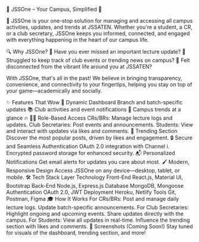 🌟 JSSOne – Your Campus, Simplified 🏫

🚀 JSSOne is your one-stop solution for managing and accessing all campus activities, updates, and trends at JSSATEN. Whether you're a student, a CR, or a club secretary, JSSOne keeps you informed, connected, and engaged with everything happening in the heart of our campus life.

🔍 Why JSSOne?
🌟 Have you ever missed an important lecture update?
🌟 Struggled to keep track of club events or trending news on campus?
🌟 Felt disconnected from the vibrant life around you at JSSATEN?

With JSSOne, that's all in the past!
We believe in bringing transparency, convenience, and connectivity to your fingertips, helping you stay on top of your game—academically and socially.

✨ Features That Wow
🌈 Dynamic Dashboard
Branch and batch-specific updates 📚
Club activities and event notifications 🎉
Campus trends at a glance 🔥
🧑‍💻 Role-Based Access
CRs/BRs: Manage lecture logs and updates.
Club Secretaries: Post events and announcements.
Students: View and interact with updates via likes and comments.
🚀 Trending Section
Discover the most popular posts, driven by likes and engagement.
🔒 Secure and Seamless Authentication
OAuth 2.0 integration with Channel i.
Encrypted password storage for enhanced security.
📬 Personalized Notifications
Get email alerts for updates you care about most.
🖌️ Modern, Responsive Design
Access JSSOne on any device—desktop, tablet, or mobile.
🛠 Tech Stack
Layer	Technology
Front-End	React.js, Material UI, Bootstrap
Back-End	Node.js, Express.js
Database	MongoDB, Mongoose
Authentication	OAuth 2.0, JWT
Deployment	Heroku, Netlify
Tools	Git, Postman, Figma
🎓 How It Works
For CRs/BRs:
Post and manage daily lecture logs.
Update batch-specific announcements.
For Club Secretaries:
Highlight ongoing and upcoming events.
Share updates directly with the campus.
For Students:
View all updates in real-time.
Influence the trending section with likes and comments.
📸 Screenshots (Coming Soon!)
Stay tuned for visuals of the dashboard, trending section, and more!
